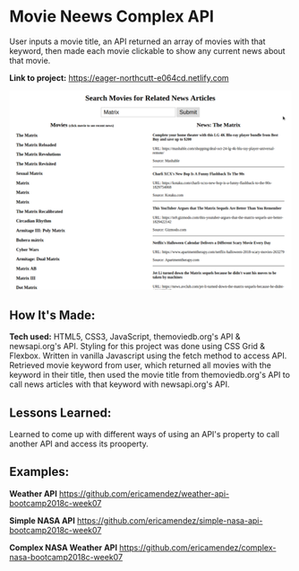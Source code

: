 # Movie Neews Complex API
User inputs a movie title, an API returned an array of movies with that keyword, then made each movie clickable to show any current news about that movie.

**Link to project:** https://eager-northcutt-e064cd.netlify.com

![alt tag](screen.png)

## How It's Made:

**Tech used:** HTML5, CSS3, JavaScript, themoviedb.org's API & newsapi.org's API.
Styling for this project was done using CSS Grid & Flexbox. Written in vanilla Javascript using the fetch method to access API. Retrieved movie keyword from user, which returned all movies with the keyword in their title, then used the movie title from themoviedb.org's API to call news articles with that keyword with newsapi.org's API.

## Lessons Learned:
Learned to come up with different ways of using an API's property to call another API and access its prooperty.

## Examples:

**Weather API** https://github.com/ericamendez/weather-api-bootcamp2018c-week07

**Simple NASA API** https://github.com/ericamendez/simple-nasa-api-bootcamp2018c-week07

**Complex NASA Weather API** https://github.com/ericamendez/complex-nasa-bootcamp2018c-week07
